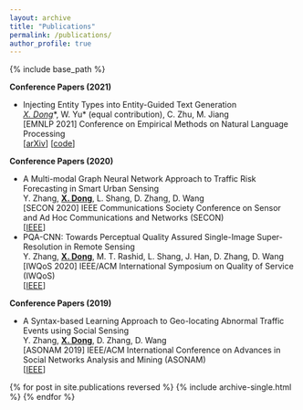 ```yaml
---
layout: archive
title: "Publications"
permalink: /publications/
author_profile: true
---
```

{% include base_path %}

**Conference Papers (2021)**

* Injecting Entity Types into Entity-Guided Text Generation <br>
  **<u>X. Dong*</u>**, W. Yu* (equal contribution), C. Zhu, M. Jiang <br>
  [EMNLP 2021] Conference on Empirical Methods on Natural Language Processing <br>
  \[[arXiv](https://arxiv.org/abs/2009.13401)\] \[[code](https://github.com/wyu97/InjType)\]

**Conference Papers (2020)**

* A Multi-modal Graph Neural Network Approach to Traffic Risk Forecasting in Smart Urban Sensing <br>
  Y. Zhang, **<u>X. Dong</u>**, L. Shang, D. Zhang, D. Wang <br>
  [SECON 2020] IEEE Communications Society Conference on Sensor and Ad Hoc Communications and Networks (SECON) <br>
  \[[IEEE](https://ieeexplore.ieee.org/abstract/document/9158447)\]
* PQA-CNN: Towards Perceptual Quality Assured Single-Image Super-Resolution in Remote Sensing <br>
  Y. Zhang, **<u>X. Dong</u>**, M. T. Rashid, L. Shang, J. Han, D. Zhang, D. Wang <br>
  [IWQoS 2020] IEEE/ACM International Symposium on Quality of Service (IWQoS) <br>
  \[[IEEE](https://ieeexplore.ieee.org/abstract/document/9212942)\]
  
**Conference Papers (2019)**

* A Syntax-based Learning Approach to Geo-locating Abnormal Traffic Events using Social Sensing <br>
  Y. Zhang, **<u>X. Dong</u>**, D. Zhang, D. Wang <br>
  [ASONAM 2019] IEEE/ACM International Conference on Advances in Social Networks Analysis and Mining (ASONAM) <br>
  \[[IEEE](https://ieeexplore.ieee.org/abstract/document/9073467)\]
  
{% for post in site.publications reversed %}
  {% include archive-single.html %}
{% endfor %}
